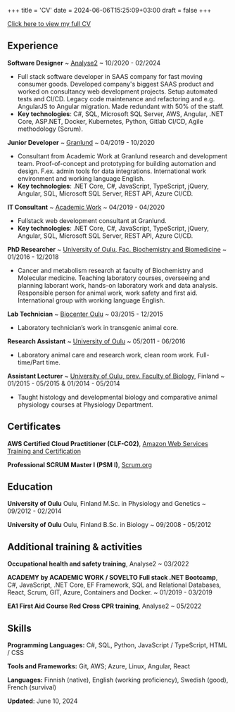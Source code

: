 +++
title = 'CV'
date = 2024-06-06T15:25:09+03:00
draft = false
+++

[Click here to view my full CV](https://heidiali.github.io/assets/docs/Ali-Kippari_CV_public.pdf)

## Experience

**Software Designer**
  ~ [Analyse2](https://www.analyse2.com/)
  ~ 10/2020 - 02/2024
- Full stack software developer in SAAS company for fast moving consumer goods. Developed company's biggest SAAS product and worked on consultancy web development projects. Setup automated tests and CI/CD. Legacy code maintenance and refactoring and e.g. AngularJS to Angular migration. Made redundant with 50% of the staff. 
- **Key technologies**: C#, SQL, Microsoft SQL Server, AWS, Angular, .NET Core, ASP.NET, Docker, Kubernetes, Python, Gitlab CI/CD, Agile methodology (Scrum).


**Junior Developer**
  ~ [Granlund](https://www.granlundgroup.com/)
  ~ 04/2019 - 10/2020
- Consultant from Academic Work at Granlund research and development team. Proof-of-concept and prototyping for building automation and design. F.ex. admin tools for data integrations.  International work environment and working language English. 
- **Key technologies**: .NET Core, C#, JavaScript, TypeScript, jQuery, Angular, SQL, Microsoft SQL Server, REST API, Azure CI/CD.


**IT Consultant**
  ~ [Academic Work](https://www.academicwork.fi/)
  ~ 04/2019 - 04/2020
- Fullstack web development consultant at Granlund.
- **Key technologies**: .NET Core, C#, JavaScript, TypeScript, jQuery, Angular, SQL, Microsoft SQL Server, REST API, Azure CI/CD.


**PhD Researcher**
  ~ [University of Oulu, Fac. Biochemistry and Biomedicine](https://www.oulu.fi/en/university/faculties-and-units/faculty-biochemistry-and-molecular-medicine)
  ~ 01/2016 - 12/2018
- Cancer and metabolism research at faculty of Biochemistry and Molecular medicine. Teaching laboratory courses, overseeing and planning laborant work, hands-on laboratory work and data analysis. Responsible person for animal work, work safety and first aid. International group with working language English.


**Lab Technician**
  ~ [Biocenter Oulu](https://www.oulu.fi/en/university/faculties-and-units/biocenter-oulu)
  ~ 03/2015 - 12/2015
- Laboratory technician’s work in transgenic animal core.


**Research Assistant**
  ~ [University of Oulu](https://www.oulu.fi/en/university/faculties-and-units/biocenter-oulu)
  ~ 05/2011 - 06/2016
- Laboratory animal care and research work, clean room work. Full-time/Part time.


**Assistant Lecturer**
  ~ [University of Oulu, prev. Faculty of Biology](https://www.oulu.fi/en/university/faculties-and-units/faculty-science), Finland
  ~ 01/2015 - 05/2015 & 01/2014 - 05/2014
- Taught histology and developmental biology and comparative animal physiology courses at Physiology Department.

## Certificates
**AWS Certified Cloud Practitioner (CLF-C02)**, [Amazon Web Services Training and Certification](https://www.credly.com/badges/58c65aa9-475e-4ca4-ba1e-95c410fac8b6/public_url)

**Professional SCRUM Master I (PSM I)**, [Scrum.org](https://www.credly.com/badges/4c677e86-7c8e-438f-a828-23d98db46db8/public_url)

## Education

**University of Oulu** Oulu, Finland
M.Sc. in Physiology and Genetics
  ~ 09/2012 - 02/2014

**University of Oulu** Oulu, Finland
B.Sc. in Biology
  ~ 09/2008 - 05/2012

## Additional training & activities

**Occupational health and safety training**, Analyse2
  ~ 03/2022

**ACADEMY by ACADEMIC WORK / SOVELTO Full stack .NET Bootcamp**, C#, JavaScript, .NET Core, EF Framework, SQL and Relational Databases, React, Scrum, GIT, Azure, Containers and Docker.
  ~ 01/2019 - 03/2019

**EA1 First Aid Course Red Cross CPR training**, Analyse2
  ~ 05/2022

## Skills
**Programming Languages:** <span class="iconify" data-icon="logos:c#" data-inline="false"></span> C#, <span class="iconify" data-icon="vscode-icons:file-type-sql"></span> SQL,<span class="iconify" data-icon="vscode-icons:file-type-python"></span> Python, <span class="iconify" data-icon="vscode-icons:file-type-js-official"></span> JavaScript / <span class="iconify" data-icon="vscode-icons:file-type-typescript-official"></span> TypeScript, <span class="iconify" data-icon="vscode-icons:file-type-html"></span> HTML / <span class="iconify" data-icon="vscode-icons:file-type-css"></span> CSS

**Tools and Frameworks:** Git, AWS; Azure, Linux, Angular, React

**Languages:** Finnish (native), English (working proficiency), Swedish (good), French (survival)


__Updated__: June 10, 2024